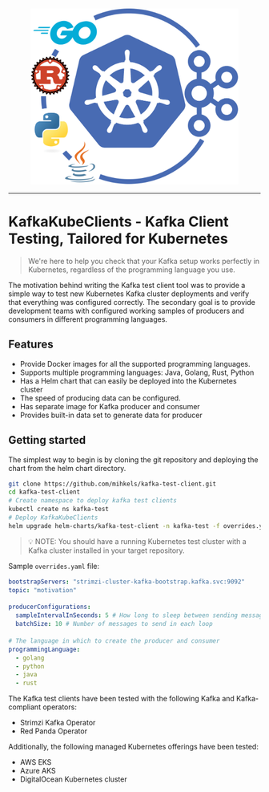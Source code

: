 <div align="center" style="margin: 15px">
    <img with="350" style="padding: 25ps" height="350" src="docs/assets/KafkaKubeClients-logo.svg" />
</div>
<hr />

# KafkaKubeClients - Kafka Client Testing, Tailored for Kubernetes

> We're here to help you check that your Kafka setup works perfectly in Kubernetes, regardless of the programming language you use.

The motivation behind writing the Kafka test client tool was to provide a simple way to test new Kubernetes Kafka cluster deployments and verify that everything was configured correctly. The secondary goal is to provide development teams with configured working samples of producers and consumers in different programming languages.

## Features

- Provide Docker images for all the supported programming languages.
- Supports multiple programming languages: Java, Golang, Rust, Python
- Has a Helm chart that can easily be deployed into the Kubernetes cluster
- The speed of producing data can be configured.
- Has separate image for Kafka producer and consumer
- Provides built-in data set to generate data for producer

## Getting started

The simplest way to begin is by cloning the git repository and deploying the chart from the helm chart directory.

```bash
git clone https://github.com/mihkels/kafka-test-client.git
cd kafka-test-client
# Create namespace to deploy kafka test clients
kubectl create ns kafka-test
# Deploy KafkaKubeClients
helm upgrade helm-charts/kafka-test-client -n kafka-test -f overrides.yaml --install
```

> 💡 NOTE: You should have a running Kubernetes test cluster with a Kafka cluster installed in your target repository.
> 

Sample `overrides.yaml` file:

```yaml
bootstrapServers: "strimzi-cluster-kafka-bootstrap.kafka.svc:9092"
topic: "motivation"

producerConfigurations:
  sampleIntervalInSeconds: 5 # How long to sleep between sending messages
  batchSize: 10 # Number of messages to send in each loop

# The language in which to create the producer and consumer
programmingLanguage:
  - golang
  - python
  - java
  - rust
```

The Kafka test clients have been tested with the following Kafka and Kafka-compliant operators:

- Strimzi Kafka Operator
- Red Panda Operator

Additionally, the following managed Kubernetes offerings have been tested:

- AWS EKS
- Azure AKS
- DigitalOcean Kubernetes cluster
